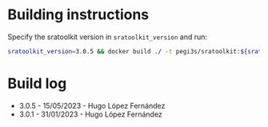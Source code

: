 # Building instructions

Specify the sratoolkit version in `sratoolkit_version` and run:

```bash
sratoolkit_version=3.0.5 && docker build ./ -t pegi3s/sratoolkit:${sratoolkit_version} --build-arg VERSION=${sratoolkit_version}  && docker tag pegi3s/sratoolkit:${sratoolkit_version} pegi3s/sratoolkit:latest
```

# Build log

- 3.0.5 - 15/05/2023 - Hugo López Fernández
- 3.0.1 - 31/01/2023 - Hugo López Fernández

